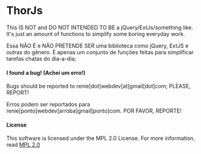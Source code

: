 ThorJs
======

This IS NOT and DO NOT INTENDED TO BE a jQuery/ExtJs/something like. 
It's just an amount of functions to simplify some boring everyday work.

Essa NÃO É e NÃO PRETENDE SER uma biblioteca como jQuery, ExtJS e outras do gênero.
É apenas um conjunto de funções feitas para simplificar tarefas chatas do dia-a-dia;



#### I found a bug! (Achei um erro!)

Bugs should be reported to renie[dot]webdev[at]gmail[dot]com;
PLEASE, REPORT!

Erros podem ser reportados para renie[ponto]webdev[arroba]gmail[ponto]com.
POR FAVOR, REPORTE!



#### License
This software is licensed under the MPL 2.0 License. For more
information, read [MPL 2.0](http://www.mozilla.org/MPL/2.0/)
